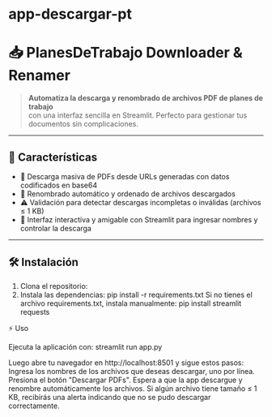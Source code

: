 # app-descargar-pt
# 📥 PlanesDeTrabajo Downloader & Renamer

> **Automatiza la descarga y renombrado de archivos PDF de planes de trabajo**  
> con una interfaz sencilla en Streamlit. Perfecto para gestionar tus documentos sin complicaciones.

---

## 🚀 Características

- 📄 Descarga masiva de PDFs desde URLs generadas con datos codificados en base64  
- 🔄 Renombrado automático y ordenado de archivos descargados  
- ⚠️ Validación para detectar descargas incompletas o inválidas (archivos ≤ 1 KB)  
- 🎨 Interfaz interactiva y amigable con Streamlit para ingresar nombres y controlar la descarga  

---

## 🛠️ Instalación

1. Clona el repositorio:
2. Instala las dependencias:
   pip install -r requirements.txt
Si no tienes el archivo requirements.txt, instala manualmente:
  pip install streamlit requests

⚡ Uso

Ejecuta la aplicación con:
  streamlit run app.py

Luego abre tu navegador en http://localhost:8501 y sigue estos pasos:
  Ingresa los nombres de los archivos que deseas descargar, uno por línea.
  Presiona el botón "Descargar PDFs".
  Espera a que la app descargue y renombre automáticamente los archivos.
  Si algún archivo tiene tamaño ≤ 1 KB, recibirás una alerta indicando que no se pudo descargar correctamente.
